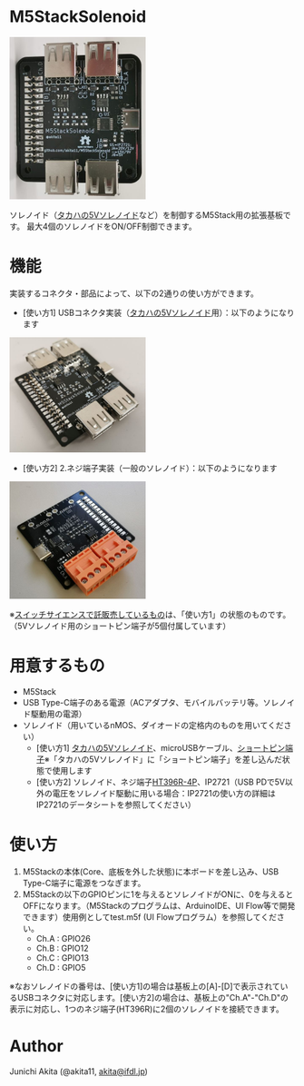 # M5StackSolenoid

<img src="https://github.com/akita11/M5StackSolenoid/blob/master/M5StackSolenoid1.jpg" width="240px">

ソレノイド（[タカハの5Vソレノイド](http://takaha.co.jp/co/product-ss#productWrapSec1)など）を制御するM5Stack用の拡張基板です。
最大4個のソレノイドをON/OFF制御できます。

# 機能

実装するコネクタ・部品によって、以下の2通りの使い方ができます。
- [使い方1] USBコネクタ実装（[タカハの5Vソレノイド](http://takaha.co.jp/co/product-ss#productWrapSec1)用）：以下のようになります
<img src="https://github.com/akita11/M5StackSolenoid/blob/master/M5StackSolenoid2.jpg" width="240px">

- [使い方2] 2.ネジ端子実装（一般のソレノイド）：以下のようになります
<img src="https://github.com/akita11/M5StackSolenoid/blob/master/M5StackSolenoid3.jpg" width="240px">

※[スイッチサイエンスで託販売しているもの](https://www.switch-science.com/catalog/6328/)は、「使い方1」の状態のものです。（5Vソレノイド用のショートピン端子が5個付属しています）

# 用意するもの
- M5Stack
- USB Type-C端子のある電源（ACアダプタ、モバイルバッテリ等。ソレノイド駆動用の電源）
- ソレノイド（用いているnMOS、ダイオードの定格内のものを用いてください）
  - [使い方1] [タカハの5Vソレノイド](http://takaha.co.jp/co/product-ss#productWrapSec1)、microUSBケーブル、[ショートピン端子](http://akizukidenshi.com/catalog/g/gP-03687/)※「タカハの5Vソレノイド」に「ショートピン端子」を差し込んだ状態で使用します
  - [使い方2] ソレノイド、ネジ端子[HT396R-4P](https://ja.aliexpress.com/item/33027266661.html)、IP2721（USB PDで5V以外の電圧をソレノイド駆動に用いる場合：IP2721の使い方の詳細はIP2721のデータシートを参照してください）

# 使い方
1. M5Stackの本体(Core、底板を外した状態)に本ボードを差し込み、USB Type-C端子に電源をつなぎます。
1. M5Stackの以下のGPIOピンに1を与えるとソレノイドがONに、0を与えるとOFFになります。（M5Stackのプログラムは、ArduinoIDE、UI Flow等で開発できます）使用例としてtest.m5f (UI Flowプログラム）を参照してください。
   - Ch.A : GPIO26
   - Ch.B : GPIO12
   - Ch.C : GPIO13
   - Ch.D : GPIO5

※なおソレノイドの番号は、[使い方1]の場合は基板上の[A]-[D]で表示されているUSBコネクタに対応します。[使い方2]の場合は、基板上の"Ch.A"-"Ch.D"の表示に対応し、1つのネジ端子(HT396R)に2個のソレノイドを接続できます。

# Author

Junichi Akita (@akita11, akita@ifdl.jp)
